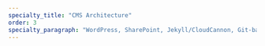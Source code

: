 ```yaml
---
specialty_title: "CMS Architecture"
order: 3
specialty_paragraph: "WordPress, SharePoint, Jekyll/CloudCannon, Git-based systems, and content workflows for sustainable content management."
---
```


